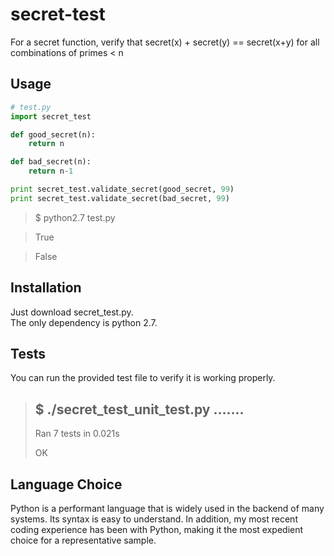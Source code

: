 # secret-test

For a secret function, verify that secret(x) + secret(y) == secret(x+y) for all combinations of primes &lt; n

## Usage
```python
# test.py
import secret_test

def good_secret(n): 
    return n

def bad_secret(n): 
    return n-1

print secret_test.validate_secret(good_secret, 99)
print secret_test.validate_secret(bad_secret, 99)
```
> $ python2.7 test.py 

> True 

> False

## Installation

Just download secret_test.py.  
The only dependency is python 2.7.

## Tests

You can run the provided test file to verify it is working properly.

> $ ./secret_test_unit_test.py 
> .......
> ----------------------------------------------------------------------
> Ran 7 tests in 0.021s
> 
> OK

## Language Choice

Python is a performant language that is widely used in the backend of many systems.  Its syntax is easy to understand.  In addition, my most recent coding experience has been with Python, making it the most expedient choice for a representative sample. 
